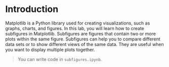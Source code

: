 # Introduction

Matplotlib is a Python library used for creating visualizations, such as graphs, charts, and figures. In this lab, you will learn how to create subfigures in Matplotlib. Subfigures are figures that contain two or more plots within the same figure. Subfigures can help you to compare different data sets or to show different views of the same data. They are useful when you want to display multiple plots together.

> You can write code in `subfigures.ipynb`.

